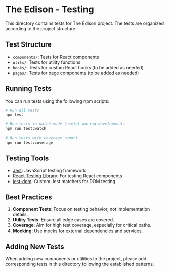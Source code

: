 # The Edison - Testing

This directory contains tests for The Edison project. The tests are organized according to the project structure.

## Test Structure

- `components/`: Tests for React components
- `utils/`: Tests for utility functions
- `hooks/`: Tests for custom React hooks (to be added as needed)
- `pages/`: Tests for page components (to be added as needed)

## Running Tests

You can run tests using the following npm scripts:

```bash
# Run all tests
npm test

# Run tests in watch mode (useful during development)
npm run test:watch

# Run tests with coverage report
npm run test:coverage
```

## Testing Tools

- [Jest](https://jestjs.io/): JavaScript testing framework
- [React Testing Library](https://testing-library.com/docs/react-testing-library/intro/): For testing React components
- [jest-dom](https://github.com/testing-library/jest-dom): Custom Jest matchers for DOM testing

## Best Practices

1. **Component Tests**: Focus on testing behavior, not implementation details.
2. **Utility Tests**: Ensure all edge cases are covered.
3. **Coverage**: Aim for high test coverage, especially for critical paths.
4. **Mocking**: Use mocks for external dependencies and services.

## Adding New Tests

When adding new components or utilities to the project, please add corresponding tests in this directory following the established patterns. 
